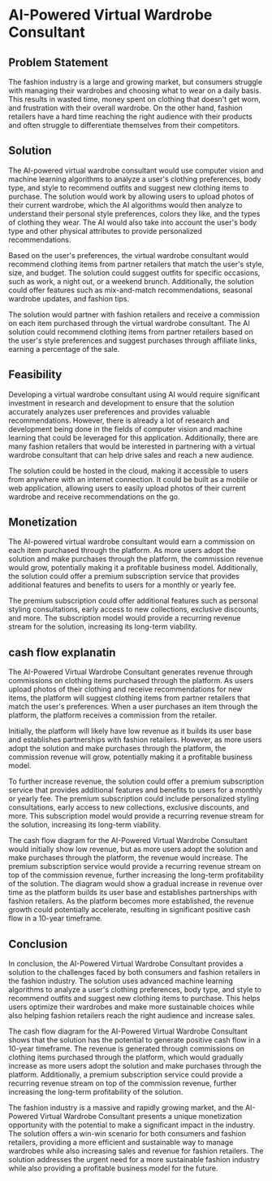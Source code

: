 # AI-Powered Virtual Wardrobe Consultant

## Problem Statement
The fashion industry is a large and growing market, but consumers struggle with managing their wardrobes and choosing what to wear on a daily basis. This results in wasted time, money spent on clothing that doesn't get worn, and frustration with their overall wardrobe. On the other hand, fashion retailers have a hard time reaching the right audience with their products and often struggle to differentiate themselves from their competitors.

## Solution
The AI-powered virtual wardrobe consultant would use computer vision and machine learning algorithms to analyze a user's clothing preferences, body type, and style to recommend outfits and suggest new clothing items to purchase. The solution would work by allowing users to upload photos of their current wardrobe, which the AI algorithms would then analyze to understand their personal style preferences, colors they like, and the types of clothing they wear. The AI would also take into account the user's body type and other physical attributes to provide personalized recommendations.

Based on the user's preferences, the virtual wardrobe consultant would recommend clothing items from partner retailers that match the user's style, size, and budget. The solution could suggest outfits for specific occasions, such as work, a night out, or a weekend brunch. Additionally, the solution could offer features such as mix-and-match recommendations, seasonal wardrobe updates, and fashion tips.

The solution would partner with fashion retailers and receive a commission on each item purchased through the virtual wardrobe consultant. The AI solution could recommend clothing items from partner retailers based on the user's style preferences and suggest purchases through affiliate links, earning a percentage of the sale.

## Feasibility
Developing a virtual wardrobe consultant using AI would require significant investment in research and development to ensure that the solution accurately analyzes user preferences and provides valuable recommendations. However, there is already a lot of research and development being done in the fields of computer vision and machine learning that could be leveraged for this application. Additionally, there are many fashion retailers that would be interested in partnering with a virtual wardrobe consultant that can help drive sales and reach a new audience.

The solution could be hosted in the cloud, making it accessible to users from anywhere with an internet connection. It could be built as a mobile or web application, allowing users to easily upload photos of their current wardrobe and receive recommendations on the go.

## Monetization
The AI-powered virtual wardrobe consultant would earn a commission on each item purchased through the platform. As more users adopt the solution and make purchases through the platform, the commission revenue would grow, potentially making it a profitable business model. Additionally, the solution could offer a premium subscription service that provides additional features and benefits to users for a monthly or yearly fee.

The premium subscription could offer additional features such as personal styling consultations, early access to new collections, exclusive discounts, and more. The subscription model would provide a recurring revenue stream for the solution, increasing its long-term viability.

## cash flow explanatin
The AI-Powered Virtual Wardrobe Consultant generates revenue through commissions on clothing items purchased through the platform. As users upload photos of their clothing and receive recommendations for new items, the platform will suggest clothing items from partner retailers that match the user's preferences. When a user purchases an item through the platform, the platform receives a commission from the retailer.

Initially, the platform will likely have low revenue as it builds its user base and establishes partnerships with fashion retailers. However, as more users adopt the solution and make purchases through the platform, the commission revenue will grow, potentially making it a profitable business model.

To further increase revenue, the solution could offer a premium subscription service that provides additional features and benefits to users for a monthly or yearly fee. The premium subscription could include personalized styling consultations, early access to new collections, exclusive discounts, and more. This subscription model would provide a recurring revenue stream for the solution, increasing its long-term viability.

The cash flow diagram for the AI-Powered Virtual Wardrobe Consultant would initially show low revenue, but as more users adopt the solution and make purchases through the platform, the revenue would increase. The premium subscription service would provide a recurring revenue stream on top of the commission revenue, further increasing the long-term profitability of the solution. The diagram would show a gradual increase in revenue over time as the platform builds its user base and establishes partnerships with fashion retailers. As the platform becomes more established, the revenue growth could potentially accelerate, resulting in significant positive cash flow in a 10-year timeframe.

## Conclusion
In conclusion, the AI-Powered Virtual Wardrobe Consultant provides a solution to the challenges faced by both consumers and fashion retailers in the fashion industry. The solution uses advanced machine learning algorithms to analyze a user's clothing preferences, body type, and style to recommend outfits and suggest new clothing items to purchase. This helps users optimize their wardrobes and make more sustainable choices while also helping fashion retailers reach the right audience and increase sales.

The cash flow diagram for the AI-Powered Virtual Wardrobe Consultant shows that the solution has the potential to generate positive cash flow in a 10-year timeframe. The revenue is generated through commissions on clothing items purchased through the platform, which would gradually increase as more users adopt the solution and make purchases through the platform. Additionally, a premium subscription service could provide a recurring revenue stream on top of the commission revenue, further increasing the long-term profitability of the solution.

The fashion industry is a massive and rapidly growing market, and the AI-Powered Virtual Wardrobe Consultant presents a unique monetization opportunity with the potential to make a significant impact in the industry. The solution offers a win-win scenario for both consumers and fashion retailers, providing a more efficient and sustainable way to manage wardrobes while also increasing sales and revenue for fashion retailers. The solution addresses the urgent need for a more sustainable fashion industry while also providing a profitable business model for the future.
